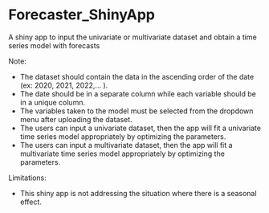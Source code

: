 # Forecaster_ShinyApp
A shiny app to input the univariate or multivariate dataset and obtain a time series model with forecasts

Note: 
* The dataset should contain the data in the ascending order of the date (ex: 2020, 2021, 2022,... ).
* The date should be in a separate column while each variable should be in a unique column.
* The variables taken to the model must be selected from the dropdown menu after uploading the dataset.
* The users can input a univariate dataset, then the app will fit a univariate time series model appropriately by optimizing the parameters.
* The users can input a multivariate dataset, then the app will fit a multivariate time series model appropriately by optimizing the parameters.

Limitations: 
* This shiny app is not addressing the situation where there is a seasonal effect.


